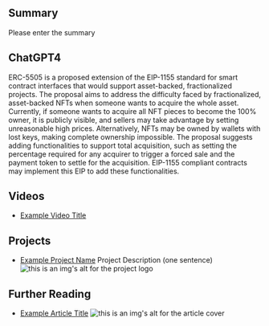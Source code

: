 ## Summary

Please enter the summary

## ChatGPT4

ERC-5505 is a proposed extension of the EIP-1155 standard for smart contract interfaces that would support asset-backed, fractionalized projects. The proposal aims to address the difficulty faced by fractionalized, asset-backed NFTs when someone wants to acquire the whole asset. Currently, if someone wants to acquire all NFT pieces to become the 100% owner, it is publicly visible, and sellers may take advantage by setting unreasonable high prices. Alternatively, NFTs may be owned by wallets with lost keys, making complete ownership impossible. The proposal suggests adding functionalities to support total acquisition, such as setting the percentage required for any acquirer to trigger a forced sale and the payment token to settle for the acquisition. EIP-1155 compliant contracts may implement this EIP to add these functionalities.

## Videos

- [Example Video Title](https://www.youtube.com/watch?v=TDGq4aeevgY)

## Projects

- [Example Project Name](https://xxxx.xxx/xxxxx) Project Description (one sentence) ![this is an img's alt for the project logo](https://xxxx.xxx/project-logo.xxx)

## Further Reading

- [Example Article Title](https://xxxx.xxx/xxxxx) ![this is an img's alt for the article cover](https://xxxx.xxx/article-cover.xxx)
